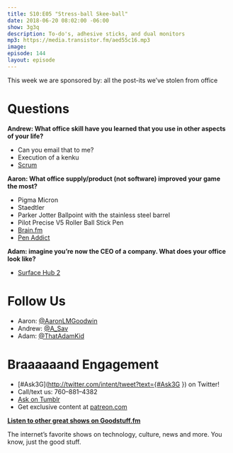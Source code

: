 ```yaml
---
title: S10:E05 "Stress-ball Skee-ball"
date: 2018-06-20 08:02:00 -06:00
show: 3g3q
description: To-do's, adhesive sticks, and dual monitors
mp3: https://media.transistor.fm/aed55c16.mp3
image: 
episode: 144
layout: episode
---
```


This week we are sponsored by: all the post-its we’ve stolen from office

# Questions

**Andrew: What office skill have you learned that you use in other aspects of your life?**

- Can you email that to me?
- Execution of a kenku
- [Scrum](http://bit.ly/2JEgTMf)

**Aaron: What office supply/product (not software) improved your game the most?**

- Pigma Micron
- Staedtler
- Parker Jotter Ballpoint with the stainless steel barrel
- Pilot Precise V5 Roller Ball Stick Pen
- [Brain.fm](http://brain.fm/)
- [Pen Addict](https://www.relay.fm/penaddict/)

**Adam: imagine you’re now the CEO of a company. What does your office look like?**

- [Surface Hub 2](https://techcrunch.com/2018/05/15/microsoft-announces-the-surface-hub-2/)

# Follow Us

- Aaron: [@AaronLMGoodwin](http://twitter.com/aaronlmgoodwin)
- Andrew: [@A_Sav](http://twitter.com/a_sav)
- Adam: [@ThatAdamKid](http://twitter.com/thatadamkid)

# Braaaaaand Engagement

- [#Ask3G](http://twitter.com/intent/tweet?text={#Ask3G }) on Twitter!
- Call/text us: 760–881–4382
- [Ask on Tumblr](http://3g3q.co/ask)
- Get exclusive content at [patreon.com](http://www.patreon.com/3g3q)

**[Listen to other great shows on Goodstuff.fm](http://goodstuff.fm/)**

The internet’s favorite shows on technology, culture, news and more. You know, just the good stuff.